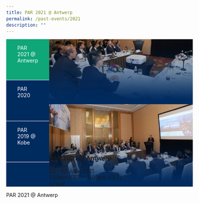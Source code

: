 ```yaml
---
title: PAR 2021 @ Antwerp
permalink: /past-events/2021
description: ""
---
```

<style>
	.bp-section-pagetitle {display:none;}
	#main-content	.is-hidden-touch {display:none!important;}
	#main-content .bp-section {padding:0!important;}
	#main-content .col {width:100%!important;margin:0!important;}
	.tab {display:flex;flex-wrap:nowrap;}
	.tab-nav {width:30%;background:#002b5f;}
	.tab-nav ul {list-style:none;padding:0;margin:0;}
	.tab-nav ul li {padding:15px 30px;margin:0;border-bottom:1px solid #fff;min-height:80px;}
	.tab-nav ul li a, .tab-nav ul li a:hover, .tab-nav ul li a:focus {color:#fff;text-decoration:none;}
	.tab-nav ul li.active {background:#0fa678;}
	.tab-content {position:relative;width:100%;margin:0!important;border:0;}
	.tab-content>img {display:block;}
	.tab-content figcaption {position:absolute;left:0;bottom:0;}
	.tab-content figcaption ul {list-style:none;padding:0;margin:0;}
	
	@media screen and (max-width:1024px) {
	.tab-content>img {display:hidden;}
	}
	@media screen and (min-width:1024px) {
	.tab-content {width:70%;}
	}
</style>
<div class="tab">
	<div class="tab-nav is-hidden-mobile is-hidden-tablet">
		<ul>
			<li class="active"><a href="/past-events/2021">PAR 2021 @ Antwerp</a></li>
			<li><a href="/past-events/2020">PAR 2020</a></li>
			<li><a href="/past-events/2019">PAR 2019 @ Kobe</a></li>
		</ul>
	</div>
	<figure class="tab-content">
		<img src="/images/Past%20Events/2021/bg-par-2021-m.jpg" class="is-hidden-desktop"/>
		<img src="/images/Past%20Events/2021/bg-par-2021-d.jpg"/>
		<figcaption>
			<h3>PAR 2021 @ Antwerp</h3>
			<ul>
				<li>22 - 23 June 2021</li>
				<li>1.00pm (CET) - 5.00pm (CET)</li>
				<li>Virtual</li>
			</ul>
		</figcaption>
	</figure>
</div>
<p>PAR 2021 @ Antwerp</p>